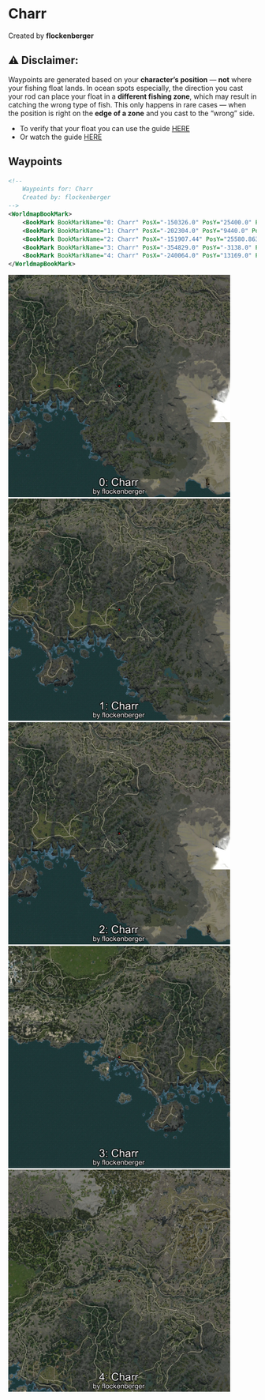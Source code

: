 # Charr
Created by **flockenberger**

## ⚠️ Disclaimer:
Waypoints are generated based on your __**character’s position**__ — __not__ where your fishing float lands.
In ocean spots especially, the direction you cast your rod can place your float in a **different fishing zone**, which may result in catching the wrong type of fish.
This only happens in rare cases — when the position is right on the **edge of a zone** and you cast to the “wrong” side.

- To verify that your float you can use the guide [HERE](https://flockenberger.github.io/bdo-fish-position/)
- Or watch the guide [HERE](https://youtu.be/t-VXcRoNojk)

## Waypoints
```xml
<!--
    Waypoints for: Charr
    Created by: flockenberger
-->
<WorldmapBookMark>
    <BookMark BookMarkName="0: Charr" PosX="-150326.0" PosY="25400.0" PosZ="-589785.0" />
    <BookMark BookMarkName="1: Charr" PosX="-202304.0" PosY="9440.0" PosZ="-572462.0" />
    <BookMark BookMarkName="2: Charr" PosX="-151907.44" PosY="25580.863" PosZ="-589972.6" />
    <BookMark BookMarkName="3: Charr" PosX="-354829.0" PosY="-3138.0" PosZ="-574919.0" />
    <BookMark BookMarkName="4: Charr" PosX="-240064.0" PosY="13169.0" PosZ="-436605.0" />
</WorldmapBookMark>
```

<img src="./Charr_0_Preview.webp" width="450"/> <img src="./Charr_1_Preview.webp" width="450"/> <img src="./Charr_2_Preview.webp" width="450"/> <img src="./Charr_3_Preview.webp" width="450"/> <img src="./Charr_4_Preview.webp" width="450"/> 